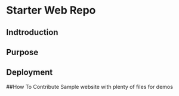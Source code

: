 # Starter Web Repo
## Indtroduction

## Purpose
## Deployment
##How To Contribute
Sample website with plenty of files for demos